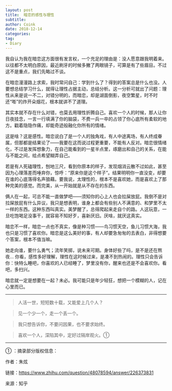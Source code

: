 ```yaml
---
layout: post
title:  暗恋的感性与理性
subtitle: 
author: Coink
date: 2018-12-14
categories:
tag:
- Diary
---
```


我自认为我在暗恋这方面很有发言权，一个充足的理由是：没人愿意跟我明着来。以往都不太明白原因，最近刷牙的时候多撇了两眼镜子，可算是有了些眉目。不过这不是重点，我们先略过不谈。

 

在暗恋漫漫路上求索，我时常问自己：学到什么了？得到的答案总是什么也没。人要想总结学习什么，就得让理性占据主动，总结分析。这一分析可就出了问题：理性从来是说一不二，对错分明的，而暗恋，却是湖面倒影，夜空繁星，时不时还“嘭”的炸开朵烟花，根本就讲不了道理。



其实本就不存在什么对错，也莫去用理性折腾自己。喜欢一个人的时候，那人让你日夜挂念，一言一行填满了你的脑袋，不费一兵一卒的占领了你心底所有柔软的地方。戳着隐隐作痛，却能奇迹般融化你所有的情绪。



这是啥？这是感性。暗恋说白了是一个人的独角戏，有人中途离场，有人终成眷属，但那都是结果论了——我要在这而说过程更重要，不能有人反对。暗恋很情绪化，不过是发挥想象力，在自己能看到的一星半点里，琢磨出和自己的关系，在能与不能之间，给点希望糊弄自己。



若是有人死磕理性，刨地三尺，看到你原本的样子，发现烟消云散不过如此，甚至因为心理落差而唾弃你，惊呼：“原来你是这个样子”。结果明明你一直没变，却要在谁的心底落得名声狼藉。要我说，太理性的，根本不是喜欢她，而是喜欢上了那种完美的感觉。而完美，从一开始就是从不存在的东西。



俩人在一起，可总不能一直做梦吧——须知你的心上人也会拉屎放屁。我倒不是对拉屎放屁有什么异议，我只是想表明，谁身上都会有些别人不满意的、和梦里不太一样的东西。这种东西叫真实。美梦醒了，总得爬起来走自个的路。人这玩意，一旦吃饱喝足没事干，就容易不知好歹，喜新厌旧。厌啥，就厌这真实。



暗恋不一样，暗恋一点也不真实，像是种习惯——鸟习惯天空，鱼儿习惯大海，我也只是习惯了喜欢你。暗恋是这么美好的事，有人却要急匆匆的去表白，非得想要个答案，根本不值当嘛。



她走向谁，要什么勇气；流年笑掷，说未来可期。身体好些了吗，是不是还在熬夜... 你看，感性多好理解，理性在这时候过来，是凑不到热闹的。理性只会告诉你：快特么睡吧，你喜欢的人已经睡了，梦里没有你，醒来也还是不会喜欢你。看吧，多扫兴。

 

暗恋就一定是想要在一起？未必。我可能只是年少轻狂，想把一个模糊的人，记在心里而已。



---



> 人活一世，短短数十载，又能爱上几个人？

> 见一个少一个，走一个丢一个。

> 我只想告诉你，不要问因果，也不要求始终。

> 喜欢一个人，深陷其中，定好过隔岸观火。➀



---



➀ ：摘录部分版权信息：

作者：朱炫

链接：https://www.zhihu.com/question/48078594/answer/226373831

来源：知乎

